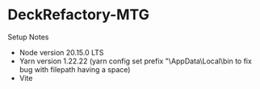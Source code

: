 # DeckRefactory-MTG

Setup Notes
- Node version 20.15.0 LTS
- Yarn version 1.22.22 (yarn config set prefix "\AppData\Local\bin to fix bug with filepath having a space)
- Vite

